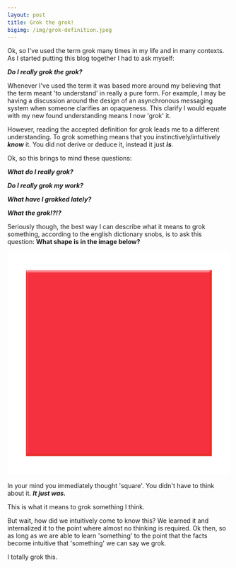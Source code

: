 ```yaml
---
layout: post
title: Grok the grok!
bigimg: /img/grok-definition.jpeg
---
```


Ok, so I've used the term grok many times in my life and in many contexts. As I started putting this
blog together I had to ask myself:

***Do I really grok the grok?***

Whenever I've used the term it was based more around my believing that the term meant 'to understand' 
in really a pure form. For example, I may be having a discussion around the design of an 
asynchronous messaging system when someone clarifies an opaqueness. This clarify I would equate 
with my new found understanding means I now 'grok' it.

However, reading the accepted definition for grok leads me to a different understanding. To grok 
something means that you instinctively/intuitively ***know*** it. You did not derive or deduce it, 
instead it just ***is***. 

Ok, so this brings to mind these questions:

***What do I really grok?***

***Do I really grok my work?***

***What have I grokked lately?***

***What the grok!?!?***

Seriously though, the best way I can describe what it means to grok something, according to the english 
dictionary snobs, is to ask this question: **What shape is in the image below?**

![square](/img/square.png)  

In your mind you immediately thought 'square'. You didn't have to think about it. ***It just was.***

This is what it means to grok something I think.

But wait, how did we intuitively come to know this? We learned it and internalized it to the point where
almost no thinking is required. Ok then, so as long as we are able to learn 'something' to the point 
that the facts become intuitive that 'something' we can say we grok.

I totally grok this.